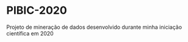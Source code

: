 # PIBIC-2020
Projeto de mineração de dados desenvolvido durante minha iniciação científica em 2020

